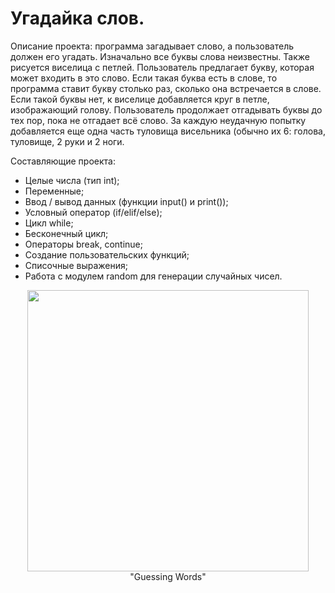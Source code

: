 <h1>
Угадайка слов.
 </h1>
 
Описание проекта: программа загадывает слово, а пользователь должен его угадать. Изначально все буквы слова неизвестны. Также рисуется виселица с петлей. Пользователь предлагает букву, которая может входить в это слово. Если такая буква есть в слове, то программа ставит букву столько раз, сколько она встречается в слове. Если такой буквы нет, к виселице добавляется круг в петле, изображающий голову. Пользователь продолжает отгадывать буквы до тех пор, пока не отгадает всё слово. За каждую неудачную попытку добавляется еще одна часть туловища висельника (обычно их 6: голова, туловище, 2 руки и 2 ноги.



Составляющие проекта:

- Целые числа (тип int);
- Переменные;
- Ввод / вывод данных (функции input() и print());
- Условный оператор (if/elif/else);
- Цикл while;
- Бесконечный цикл;
- Операторы break, continue;
- Создание пользовательских функций;
- Списочные выражения;
- Работа с модулем random для генерации случайных чисел.
</h1>
<div id="header" align="center">
  <img src='https://media4.giphy.com/media/qgQUggAC3Pfv687qPC/giphy.gif?cid=ecf05e474zlbi6s3k0zz7ac6ygvu47nc1606qv4zea5kpt8r&rid=giphy.gif&ct=g' width="450"/>
</div>


<div id="header" align="center">
"Guessing Words"
</div> 
